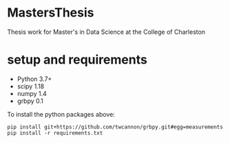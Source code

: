 # MastersThesis
Thesis work for Master's in Data Science at the College of Charleston

# setup and requirements
* Python 3.7+
* scipy 1.18
* numpy 1.4
* grbpy 0.1

To install the python packages above:

`pip install git+https://github.com/twcannon/grbpy.git#egg=measurements`
`pip install -r requirements.txt`